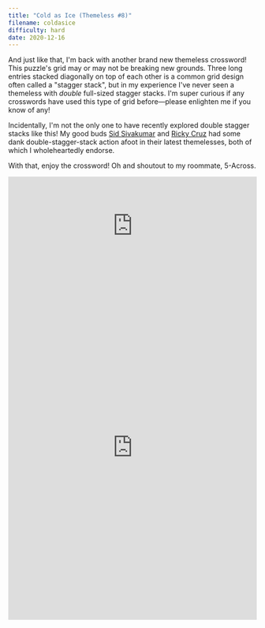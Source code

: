 ```yaml
---
title: "Cold as Ice (Themeless #8)"
filename: coldasice
difficulty: hard
date: 2020-12-16
---
```


And just like that, I'm back with another brand new themeless crossword! This puzzle's grid may or may not be breaking new grounds. Three long entries stacked diagonally on top of each other is a common grid design often called a "stagger stack", but in my experience I've never seen a themeless with *double* full-sized stagger stacks. I'm super curious if any crosswords have used this type of grid before—please enlighten me if you know of any!

Incidentally, I'm not the only one to have recently explored double stagger stacks like this! My good buds [Sid Sivakumar](https://www.sidsgrids.com/post/puzzle-50-themeless) and [Ricky Cruz](https://cruzzles.blogspot.com/2020/12/puzzle-34-limited-edition-themeless.html) had some dank double-stagger-stack action afoot in their latest themelesses, both of which I wholeheartedly endorse.

With that, enjoy the crossword! Oh and shoutout to my roommate, 5-Across.

<iframe width="100%" height="200px" src="https://www.youtube.com/embed/dCf3k2VMM0w" frameborder="0" allow="accelerometer; autoplay; clipboard-write; encrypted-media; gyroscope; picture-in-picture" allowfullscreen></iframe><br/>

<iframe height="700" width="100%" allowfullscreen="true" style="border:none;width: 100% !important;position: static;display: block !important;margin: 0 !important;"  name="80a395d458cc73db445abfa4d939b092b4a474d001c5431bf80bbf61485a14ea" src="https://amuselabs.com/pmm/crossword?id=b1385c20&set=80a395d458cc73db445abfa4d939b092b4a474d001c5431bf80bbf61485a14ea&embed=1&compact=1&maxCols=2"></iframe>
